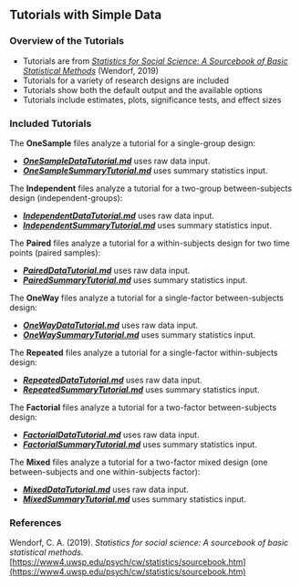 ## Tutorials with Simple Data

### Overview of the Tutorials

- Tutorials are from [_Statistics for Social Science: A Sourcebook of Basic Statistical Methods_](https://www4.uwsp.edu/psych/cw/statistics/sourcebook.htm) (Wendorf, 2019)
- Tutorials for a variety of research designs are included
- Tutorials show both the default output and the available options
- Tutorials include estimates, plots, significance tests, and effect sizes

### Included Tutorials

The **OneSample** files analyze a tutorial for a single-group design:

- [**_OneSampleDataTutorial.md_**](./OneSampleDataTutorial.md) uses raw data input.
- [**_OneSampleSummaryTutorial.md_**](./OneSampleSummaryTutorial.md) uses summary statistics input.

The **Independent** files analyze a tutorial for a two-group between-subjects design (independent-groups):

- [**_IndependentDataTutorial.md_**](./IndependentDataTutorial.md) uses raw data input.
- [**_IndependentSummaryTutorial.md_**](./IndependentSummaryTutorial.md) uses summary statistics input.

The **Paired** files analyze a tutorial for a within-subjects design for two time points (paired samples):

- [**_PairedDataTutorial.md_**](./PairedDataTutorial.md) uses raw data input.
- [**_PairedSummaryTutorial.md_**](./PairedSummaryTutorial.md) uses summary statistics input.

The **OneWay** files analyze a tutorial for a single-factor between-subjects design:

- [**_OneWayDataTutorial.md_**](./OneWayDataTutorial.md) uses raw data input.
- [**_OneWaySummaryTutorial.md_**](./OneWaySummaryTutorial.md) uses summary statistics input.

The **Repeated** files analyze a tutorial for a single-factor within-subjects design:

- [**_RepeatedDataTutorial.md_**](./RepeatedDataTutorial.md) uses raw data input.
- [**_RepeatedSummaryTutorial.md_**](./RepeatedSummaryTutorial.md) uses summary statistics input.

The **Factorial** files analyze a tutorial for a two-factor between-subjects design:

- [**_FactorialDataTutorial.md_**](./FactorialDataTutorial.md) uses raw data input.
- [**_FactorialSummaryTutorial.md_**](./FactorialSummaryTutorial.md) uses summary statistics input.

The **Mixed** files analyze a tutorial for a two-factor mixed design (one between-subjects and one within-subjects factor):

- [**_MixedDataTutorial.md_**](./MixedDataTutorial.md) uses raw data input.
- [**_MixedSummaryTutorial.md_**](./MixedSummaryTutorial.md) uses summary statistics input.

### References

Wendorf, C. A. (2019). _Statistics for social science: A sourcebook of basic statistical methods._ [https://www4.uwsp.edu/psych/cw/statistics/sourcebook.htm](https://www4.uwsp.edu/psych/cw/statistics/sourcebook.htm)
